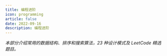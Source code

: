```yaml
---
title: 编程进阶
icon: programming
article: false
date: 2022-09-16
description: 编程进阶
---
```


*本部分介绍常用的数据结构、排序和搜索算法，23 种设计模式及 LeetCode 精选题目。*
